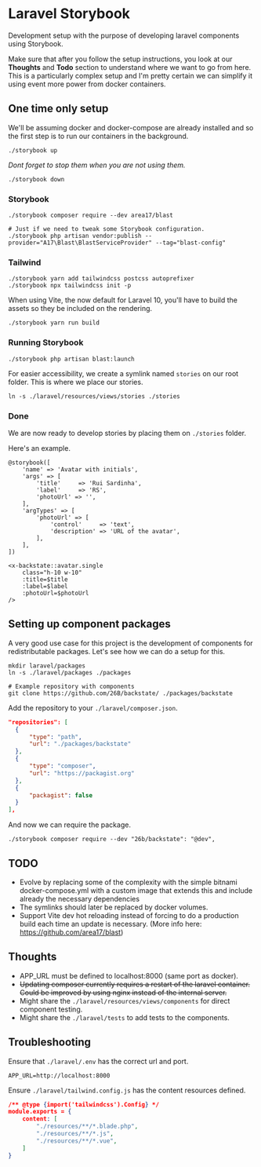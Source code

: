# Laravel Storybook

Development setup with the purpose of developing laravel components using Storybook.

Make sure that after you follow the setup instructions, you look at our **Thoughts** and **Todo** section to understand where we want to go from here. This is a particularly complex setup and I'm pretty certain we can simplify it using event more power from docker containers.

## One time only setup

We'll be assuming docker and docker-compose are already installed and so the first step is to run our containers in the background.

```
./storybook up
```
*Dont forget to stop them when you are not using them.*

```
./storybook down
```


### Storybook

```
./storybook composer require --dev area17/blast

# Just if we need to tweak some Storybook configuration.
./storybook php artisan vendor:publish --provider="A17\Blast\BlastServiceProvider" --tag="blast-config"
```

### Tailwind

```
./storybook yarn add tailwindcss postcss autoprefixer
./storybook npx tailwindcss init -p
```

When using Vite, the now default for Laravel 10, you'll have to build the assets so they be included on the rendering.

```
./storybook yarn run build
```

### Running Storybook

```
./storybook php artisan blast:launch
```

For easier accessibility, we create a symlink named `stories` on our root folder. This is where we place our stories.

```
ln -s ./laravel/resources/views/stories ./stories
```

### Done

We are now ready to develop stories by placing them on `./stories` folder.

Here's an example.

```
@storybook([
    'name' => 'Avatar with initials',
    'args' => [
        'title'     => 'Rui Sardinha',
        'label'     => 'RS',
        'photoUrl' => '',
    ],
    'argTypes' => [
        'photoUrl' => [
            'control'     => 'text',
            'description' => 'URL of the avatar',
        ],
    ],
])

<x-backstate::avatar.single
    class="h-10 w-10"
    :title=$title
    :label=$label
    :photoUrl=$photoUrl
/>
```


## Setting up component packages

A very good use case for this project is the development of components for redistributable packages. Let's see how we can do a setup for this.

```
mkdir laravel/packages
ln -s ./laravel/packages ./packages

# Example repository with components
git clone https://github.com/26B/backstate/ ./packages/backstate
```

Add the repository to your `./laravel/composer.json`.
```json
"repositories": [
  {
      "type": "path",
      "url": "./packages/backstate"
  },
  {
      "type": "composer",
      "url": "https://packagist.org"
  },
  {
      "packagist": false
  }
],
```

And now we can require the package.

```
./storybook composer require --dev "26b/backstate": "@dev",
```



## TODO

- Evolve by replacing some of the complexity with the simple bitnami docker-compose.yml with a custom image that extends this and include already the necessary dependencies
- The symlinks should later be replaced by docker volumes.
- Support Vite dev hot reloading instead of forcing to do a production build each time an update is necessary. (More info here: https://github.com/area17/blast)


## Thoughts

- APP_URL must be defined to localhost:8000 (same port as docker).
- ~~Updating composer currently requires a restart of the laravel container. Could be improved by using nginx instead of the internal server.~~
- Might share the `./laravel/resources/views/components` for direct component testing.
- Might share the `./laravel/tests` to add tests to the components.


## Troubleshooting

Ensure that `./laravel/.env` has the correct url and port.

```
APP_URL=http://localhost:8000
```

Ensure `./laravel/tailwind.config.js` has the content resources defined.

```json
/** @type {import('tailwindcss').Config} */
module.exports = {
    content: [
        "./resources/**/*.blade.php",
        "./resources/**/*.js",
        "./resources/**/*.vue",
    ]
}
```